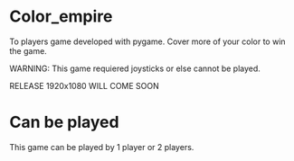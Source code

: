 # Color_empire
To players game developed with pygame.
Cover more of your color to win the game.

WARNING: This game requiered joysticks or else cannot be played.

RELEASE 1920x1080 WILL COME SOON

# Can be played
This game can be played by 1 player or 2 players.
